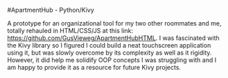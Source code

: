#ApartmentHub - Python/Kivy

A prototype for an organizational tool for my two other roommates and me, totally rehauled in HTML/CSS/JS at this link: https://github.com/GusVieweg/ApartmentHubHTML.  I was fascinated with the Kivy library so I figured I could build a neat touchscreen application using it, but was slowly overcome by its complexity as well as it rigidity.  However, it did help me solidify OOP concepts I was struggling with and I am happy to provide it as a resource for future Kivy projects.
